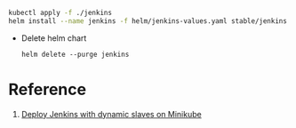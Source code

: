 
``` bash
kubectl apply -f ./jenkins
helm install --name jenkins -f helm/jenkins-values.yaml stable/jenkins --namespace jenkins-project
```

- Delete helm chart

    `helm delete --purge jenkins`

# Reference 

1. [Deploy Jenkins with dynamic slaves on Minikube](https://itnext.io/deploy-jenkins-with-dynamic-slaves-in-minikube-8aef5404e9c1)

